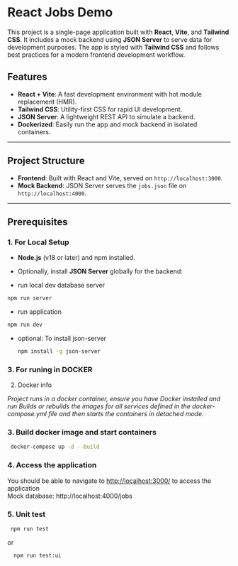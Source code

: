 # React Jobs Demo

This project is a single-page application built with **React**, **Vite**, and **Tailwind CSS**. It includes a mock backend using **JSON Server** to serve data for development purposes. The app is styled with **Tailwind CSS** and follows best practices for a modern frontend development workflow.

## Features

- **React + Vite**: A fast development environment with hot module replacement (HMR).
- **Tailwind CSS**: Utility-first CSS for rapid UI development.
- **JSON Server**: A lightweight REST API to simulate a backend.
- **Dockerized**: Easily run the app and mock backend in isolated containers.

---

## Project Structure

- **Frontend**: Built with React and Vite, served on `http://localhost:3000`.
- **Mock Backend**: JSON Server serves the `jobs.json` file on `http://localhost:4000`.

---

## Prerequisites

### 1. For Local Setup

- **Node.js** (v18 or later) and npm installed.
- Optionally, install **JSON Server** globally for the backend:

- run local dev database server

```bash
npm run server 
```

- run application

```bash
npm run dev 
```

- optional: To install json-server

  ```bash
  npm install -g json-server

### 3. For runing in DOCKER

2. Docker info  
  
  *Project runs in a docker container, ensure you have Docker installed and run
  Builds or rebuilds the images for all services defined in the docker-compose.yml file and then starts the containers in detached mode*.

### 3. Build docker image and start containers

```bash
 docker-compose up -d --build
```
### 4. Access the application  

   You should be able to navigate to <http://localhost:3000/> to access the application  
   Mock database: http://localhost:4000/jobs

### 5. Unit test

```bash
 npm run test 
```
or
```bash
  npm run test:ui
```

